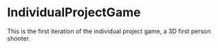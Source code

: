 # IndividualProjectGame
This is the first iteration of the individual project game, a 3D first person shooter.

